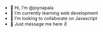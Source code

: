 - 🥑 Hi, I’m @joynapala
- 🥑 I’m currently learning web development
- 🥑 I’m looking to collaborate on Javascript
- 🥑 Just message me here ✌

<!---
joynapala/joynapala is a ✨ special ✨ repository because its `README.md` (this file) appears on your GitHub profile.
You can click the Preview link to take a look at your changes.
--->
